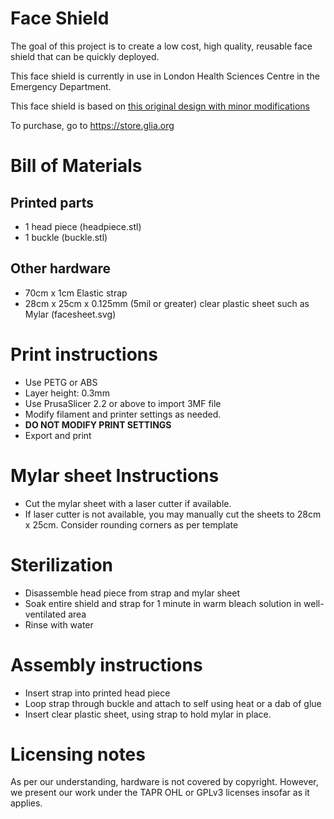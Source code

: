 # Face Shield
The goal of this project is to create a low cost, high quality, reusable face
shield that can be quickly deployed.

This face shield is currently in use in London Health Sciences Centre in the
Emergency Department.

This face shield is based on [this original design with minor modifications](https://www.thingiverse.com/thing:4222407)

To purchase, go to https://store.glia.org

# Bill of Materials
## Printed parts
* 1 head piece (headpiece.stl)
* 1 buckle (buckle.stl)

## Other hardware
* 70cm x 1cm Elastic strap
* 28cm x 25cm x 0.125mm (5mil or greater) clear plastic sheet such as Mylar (facesheet.svg)

# Print instructions
* Use PETG or ABS
* Layer height: 0.3mm
* Use PrusaSlicer 2.2 or above to import 3MF file
* Modify filament and printer settings as needed.
* **DO NOT MODIFY PRINT SETTINGS**
* Export and print

# Mylar sheet Instructions
* Cut the mylar sheet with a laser cutter if available.
* If laser cutter is not available, you may manually cut the sheets to
28cm x 25cm. Consider rounding corners as per template

# Sterilization
* Disassemble head piece from strap and mylar sheet
* Soak entire shield and strap for 1 minute in warm bleach solution in well-ventilated area
* Rinse with water

# Assembly instructions
* Insert strap into printed head piece
* Loop strap through buckle and attach to self using heat or a dab of glue
* Insert clear plastic sheet, using strap to hold mylar in place.

# Licensing notes
As per our understanding, hardware is not covered by copyright. However, we
present our work under the TAPR OHL or GPLv3 licenses insofar as it applies.
